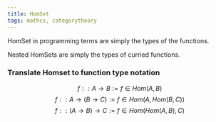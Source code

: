 ```yaml
---
title: HomSet
tags: mathcs, categorytheory
---
```


HomSet in programming terms are simply the types of the functions.

Nested HomSets are simply the types of curried functions.

### Translate Homset to function type notation

$$ f :: A \rightarrow B := f \in Hom(A, B) $$
$$ f :: A \rightarrow (B \rightarrow C) := f \in Hom(A, Hom(B,C)) $$
$$ f :: (A \rightarrow B) \rightarrow C := f \in Hom(Hom(A,B),C) $$

